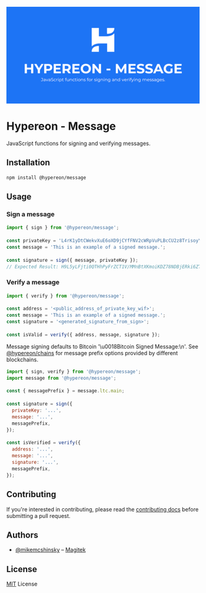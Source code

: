 ![Hypereon Message Banner](https://github.com/HypereonLabs/message/raw/master/media/repo-banner.png)

# Hypereon - Message

JavaScript functions for signing and verifying messages.

## Installation

```bash
npm install @hypereon/message
```

## Usage

### Sign a message

```javascript
import { sign } from '@hypereon/message';

const privateKey = 'L4rK1yDtCWekvXuE6oXD9jCYfFNV2cWRpVuPLBcCU2z8TrisoyY1';
const message = 'This is an example of a signed message.';

const signature = sign({ message, privateKey });
// Expected Result: H9L5yLFjti0QTHhPyFrZCT1V/MMnBtXKmoiKDZ78NDBjERki6ZTQZdSMCtkgoNmp17By9ItJr8o7ChX0XxY91nk=
```

### Verify a message

```javascript
import { verify } from '@hypereon/message';

const address = '<public_address_of_private_key_wif>';
const message = 'This is an example of a signed message.';
const signature = '<generated_signature_from_sign>';

const isValid = verify({ address, message, signature });
```

Message signing defaults to Bitcoin '\u0018Bitcoin Signed Message:\n'. See [@hypereon/chains](https://github.com/HypereonLabs/chains) for message prefix options provided by different blockchains.

```javascript
import { sign, verify } from '@hypereon/message';
import message from '@hypereon/message';

const { messagePrefix } = message.ltc.main;

const signature = sign({
  privateKey: '...',
  message: '...',
  messagePrefix,
});

const isVerified = verify({
  address: '...',
  message: '...',
  signature: '...',
  messagePrefix,
});
```

## Contributing

If you're interested in contributing, please read the [contributing docs](https://github.com/HypereonLabs/message/blob/master/CONTRIBUTING.md) before submitting a pull request.

## Authors

- [@mikemcshinsky](https://twitter.com/mikemcshinsky) – [Magitek](https://magitek.dev)

## License

[MIT](/LICENSE) License